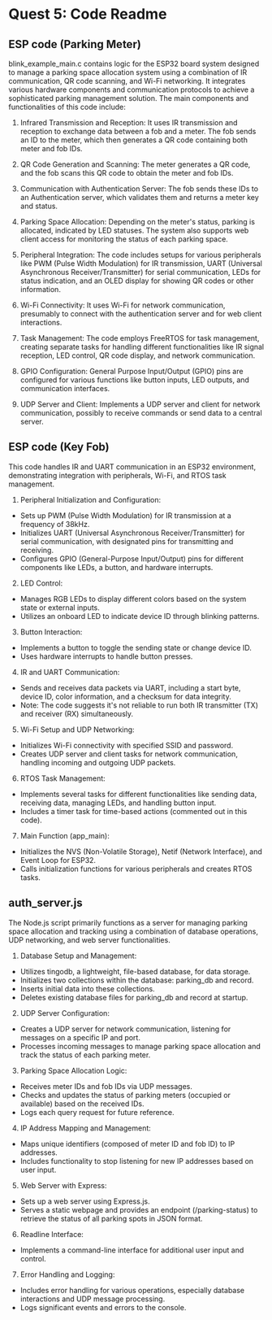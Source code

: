 # Quest 5: Code Readme

## ESP code (Parking Meter)
blink_example_main.c contains logic for the ESP32 board system designed to manage a parking space allocation system using a combination of IR communication, QR code scanning, and Wi-Fi networking. It integrates various hardware components and communication protocols to achieve a sophisticated parking management solution. The main components and functionalities of this code include:

1) Infrared Transmission and Reception: It uses IR transmission and reception to exchange data between a fob and a meter. The fob sends an ID to the meter, which then generates a QR code containing both meter and fob IDs.

2) QR Code Generation and Scanning: The meter generates a QR code, and the fob scans this QR code to obtain the meter and fob IDs.

3) Communication with Authentication Server: The fob sends these IDs to an Authentication server, which validates them and returns a meter key and status.

4) Parking Space Allocation: Depending on the meter's status, parking is allocated, indicated by LED statuses. The system also supports web client access for monitoring the status of each parking space.

5) Peripheral Integration: The code includes setups for various peripherals like PWM (Pulse Width Modulation) for IR transmission, UART (Universal Asynchronous Receiver/Transmitter) for serial communication, LEDs for status indication, and an OLED display for showing QR codes or other information.

6) Wi-Fi Connectivity: It uses Wi-Fi for network communication, presumably to connect with the authentication server and for web client interactions.

7) Task Management: The code employs FreeRTOS for task management, creating separate tasks for handling different functionalities like IR signal reception, LED control, QR code display, and network communication.

8) GPIO Configuration: General Purpose Input/Output (GPIO) pins are configured for various functions like button inputs, LED outputs, and communication interfaces.

9) UDP Server and Client: Implements a UDP server and client for network communication, possibly to receive commands or send data to a central server.

## ESP code (Key Fob)
This code handles IR and UART communication in an ESP32 environment, demonstrating integration with peripherals, Wi-Fi, and RTOS task management.

1) Peripheral Initialization and Configuration:
- Sets up PWM (Pulse Width Modulation) for IR transmission at a frequency of 38kHz.
- Initializes UART (Universal Asynchronous Receiver/Transmitter) for serial communication, with designated pins for transmitting and receiving.
- Configures GPIO (General-Purpose Input/Output) pins for different components like LEDs, a button, and hardware interrupts.
  
2) LED Control:
- Manages RGB LEDs to display different colors based on the system state or external inputs.
- Utilizes an onboard LED to indicate device ID through blinking patterns.

3) Button Interaction:
- Implements a button to toggle the sending state or change device ID.
- Uses hardware interrupts to handle button presses.

4) IR and UART Communication:
- Sends and receives data packets via UART, including a start byte, device ID, color information, and a checksum for data integrity.
- Note: The code suggests it's not reliable to run both IR transmitter (TX) and receiver (RX) simultaneously.

5) Wi-Fi Setup and UDP Networking:
- Initializes Wi-Fi connectivity with specified SSID and password.
- Creates UDP server and client tasks for network communication, handling incoming and outgoing UDP packets.

6) RTOS Task Management:
- Implements several tasks for different functionalities like sending data, receiving data, managing LEDs, and handling button input.
- Includes a timer task for time-based actions (commented out in this code).

7) Main Function (app_main):
- Initializes the NVS (Non-Volatile Storage), Netif (Network Interface), and Event Loop for ESP32.
- Calls initialization functions for various peripherals and creates RTOS tasks.

## auth_server.js

The Node.js script primarily functions as a server for managing parking space allocation and tracking using a combination of database operations, UDP networking, and web server functionalities.

1) Database Setup and Management:

- Utilizes tingodb, a lightweight, file-based database, for data storage.
- Initializes two collections within the database: parking_db and record.
- Inserts initial data into these collections.
- Deletes existing database files for parking_db and record at startup.

2) UDP Server Configuration:

- Creates a UDP server for network communication, listening for messages on a specific IP and port.
- Processes incoming messages to manage parking space allocation and track the status of each parking meter.

3) Parking Space Allocation Logic:
- Receives meter IDs and fob IDs via UDP messages.
- Checks and updates the status of parking meters (occupied or available) based on the received IDs.
- Logs each query request for future reference.

4) IP Address Mapping and Management:
- Maps unique identifiers (composed of meter ID and fob ID) to IP addresses.
- Includes functionality to stop listening for new IP addresses based on user input.

5) Web Server with Express:
- Sets up a web server using Express.js.
- Serves a static webpage and provides an endpoint (/parking-status) to retrieve the status of all parking spots in JSON format.

6) Readline Interface:
- Implements a command-line interface for additional user input and control.

7) Error Handling and Logging:
- Includes error handling for various operations, especially database interactions and UDP message processing.
- Logs significant events and errors to the console.
